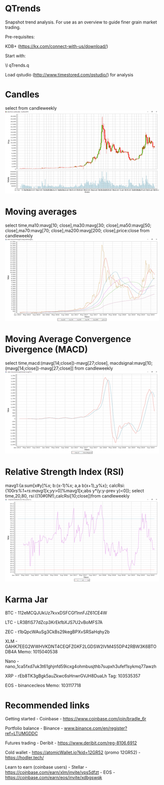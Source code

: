 # QTrends

Snapshot trend analysis. For use as an overview to guide finer grain market trading.

Pre-requisites:

KDB+ (https://kx.com/connect-with-us/download/)

Start with:

\l qTrends.q

Load qstudio (http://www.timestored.com/qstudio/) for analysis
# Candles
select from candleweekly
![alt text](Candles.png)
# Moving averages
select  time,ma10:mavg[10; close],ma30:mavg[30; close],ma50:mavg[50; close],ma70:mavg[70; close],ma200:mavg[200; close],price:close from candleweekly 
![alt text](MAtrends.png)
# Moving Average Convergence Divergence (MACD)  
select  time,macd:(mavg[14;close])-mavg[27;close],  macdsignal:mavg[10;(mavg[14;close])-mavg[27;close]] from candleweekly
![alt text](MACD.png)
# Relative Strength Index (RSI)   
mavg1:{a:sum[x#y]%x; b:(x-1)%x; a,a b\(x+1)_y%x};
calcRsi:{100*rs%1+rs:mavg1[x;y*y>0]%mavg1[x;abs y*(y:y-prev y)<0]};
select  time,20,80,  rsi:((10#0Nf),calcRsi[10;close])from candleweekly 
![alt text](RSI.png)


# Karma Jar

BTC - 112eMCQJUkUz7kvxDSFCGf1nnFJZ61CE4W

LTC - LR3BfiS77dZcp3KrEkfbXJS7U2vBoMFS7A

ZEC - t1bQpcWAuSg3CkBs29kegBPXvSRSaHqhy2b

XLM - GAHK7EEG2WWHVKDNT4CEQFZGKF2LGDSW2IVM4S5DP42RBW3K6BTODB4A Memo: 1015040538

Nano - nano_1ca5fxd7uk3t61ghjnfd59icxg4ohmbusjthb7supxh3ufef1sykmq77awzh

XRP - rEb8TK3gBgk5auZkwc6sHnwrGVJH8DuaLh Tag: 103535357

EOS - binancecleos Memo: 103117718

# Recommended links

Getting started - Coinbase - https://www.coinbase.com/join/bradle_6r

Portfolio balance - Binance - www.binance.com/en/register?ref=LTUMGDDC

Futures trading - Deribit - https://www.deribit.com/reg-8106.6912

Cold wallet - https://atomicWallet.io?kid=12GR52 (promo 12GR52) - https://hodler.tech/

Learn to earn (coinbase users) - Stellar - https://coinbase.com/earn/xlm/invite/vps5dfzt
                               -  EOS - https://coinbase.com/earn/eos/invite/xdbgswqk
                               
                               
